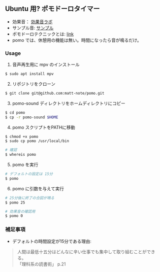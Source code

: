 ## Ubuntu 用? ポモドーロタイマー
* 効果音： [効果音ラボ](https://soundeffect-lab.info/)
* サンプル音: [サンプル](https://raw.githubusercontent.com/matt-note/pomo/master/pomo-sound/start.mp3?raw=true)
* ポモドーロテクニックとは: [link](http://d.hatena.ne.jp/keyword/%A5%DD%A5%E2%A5%C9%A1%BC%A5%ED%A5%C6%A5%AF%A5%CB%A5%C3%A5%AF)
* pomo では、休憩用の機能は無い。時間になったら音が鳴るだけ。

### Usage
1. 音声再生用に mpv のインストール
```bash
$ sudo apt install mpv
```

2. リポジトリをクローン
```bash
$ git clone git@github.com:matt-note/pomo.git
```

3. pomo-sound ディレクトリをホームディレクトリにコピー
```bash
$ cd pomo
$ cp -r pomo-sound $HOME
```

4. pomo スクリプトをPATHに移動
```bash
$ chmod +x pomo
$ sudo cp pomo /usr/local/bin

# 確認
$ whereis pomo
```

5. pomo を実行
```bash
# デフォルトの設定は 15分
$ pomo
```

6. pomo に引数を与えて実行
```bash
# 25分後に終了の合図が鳴る
$ pomo 25

# 効果音の確認用
$ pomo 0
```

### 補足事項
* デフォルトの時間設定が15分である理由:

> 人間は最低十五分はどんなに辛い仕事でも集中して取り組むことができる。  
> 「理科系の読書術」 p.21 
